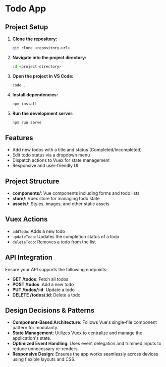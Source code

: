 # Todo App

## Project Setup

1. **Clone the repository:**

   ```bash
   git clone <repository-url>
   ```

2. **Navigate into the project directory:**

   ```bash
   cd <project-directory>
   ```

3. **Open the project in VS Code:**

   ```bash
   code .
   ```

4. **Install dependencies:**

   ```bash
   npm install
   ```

5. **Run the development server:**

   ```bash
   npm run serve
   ```

## Features

- Add new todos with a title and status (Completed/Incompleted)
- Edit todo status via a dropdown menu
- Dispatch actions to Vuex for state management
- Responsive and user-friendly UI

## Project Structure

- **components/**: Vue components including forms and todo lists
- **store/**: Vuex store for managing todo state
- **assets/**: Styles, images, and other static assets

## Vuex Actions

- `addTodo`: Adds a new todo
- `updateTodo`: Updates the completion status of a todo
- `deleteTodo`: Removes a todo from the list

## API Integration

Ensure your API supports the following endpoints:

- **GET /todos**: Fetch all todos
- **POST /todos**: Add a new todo
- **PUT /todos/:id**: Update a todo
- **DELETE /todos/:id**: Delete a todo

## Design Decisions & Patterns

- **Component-Based Architecture**: Follows Vue's single-file component pattern for modularity.
- **State Management**: Utilizes Vuex to centralize and manage the application's state.
- **Optimized Event Handling**: Uses event delegation and trimmed inputs to reduce unnecessary re-renders.
- **Responsive Design**: Ensures the app works seamlessly across devices using flexible layouts and CSS.
